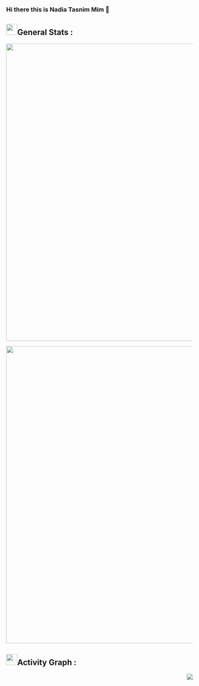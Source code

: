 ### Hi there this is Nadia Tasnim Mim 👋

<!--
Created this with help of lots of template collection of https://github.com/durgeshsamariya/awesome-github-profile-readme-templates, so credit goes to the contributors of the repository!! 
-->


## <img src="https://media.giphy.com/media/iY8CRBdQXODJSCERIr/giphy.gif" width="30px">General Stats :

<p align="right">
<img align="center" alt="Mark streak" src="https://github-readme-streak-stats.herokuapp.com/?user=Nadia-Mim&theme=algolia&hide_border=true" width="800"/>
</p>

<p align="right">
<img align="center" src = "https://github-readme-stats.vercel.app/api?username=Nadia-Mim&theme=algolia&bg_color=0,000000,130F40&icon_color=bb2acf&count_private=true&include_all_commits=true&show_icons=true" width="800"/> 
</p>

## <img src="https://media.giphy.com/media/iY8CRBdQXODJSCERIr/giphy.gif" width="30px">Activity Graph :
<!-- used width in images to fixed the size, if you want to be it dynamic, just remove " width="500" " -->
<p align="right">
<img align="center" src = "https://activity-graph.herokuapp.com/graph?username=Nadia-Mim&theme=react-dark&area=true&count_private=true" />
</p>



<!--
### Hi there 👋
**Nadia-Mim/Nadia-Mim** is a ✨ _special_ ✨ repository because its `README.md` (this file) appears on your GitHub profile.
Here are some ideas to get you started:
- 🔭 I’m currently working on ...
- 🌱 I’m currently learning ...
- 👯 I’m looking to collaborate on ...
- 🤔 I’m looking for help with ...
- 💬 Ask me about ...
- 📫 How to reach me: ...
- 😄 Pronouns: ...
- ⚡ Fun fact: ...
-->
